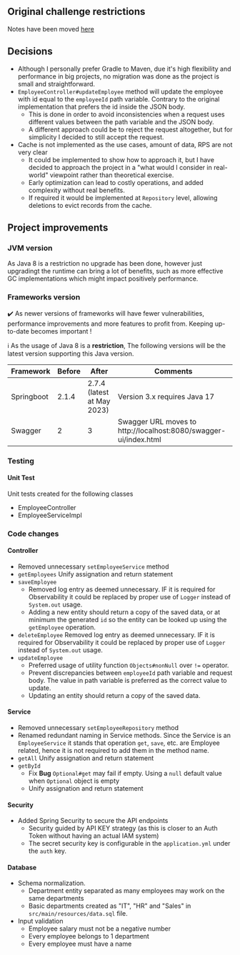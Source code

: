 ## Original challenge restrictions
Notes have been moved [here](./challenge.md)

## Decisions
- Although I personally prefer Gradle to Maven, due it's high flexibility and performance in big projects, no migration was done as the project is small and straightforward.
- `EmployeeController#updateEmployee` method will update the employee with id equal to the `employeeId` path variable. Contrary to the original implementation that prefers the id inside the JSON body.
  - This is done in order to avoid inconsistencies when a request uses different values between the path variable and the JSON body.
  - A different approach could be to reject the request altogether, but for simplicity I decided to still accept the request.
- Cache is not implemented as the use cases, amount of data, RPS are not very clear
  - It could be implemented to show how to approach it, but I have decided to approach the project in a "what would I consider in real-world" viewpoint rather than theoretical exercise.
  - Early optimization can lead to costly operations, and added complexity without real benefits.
  - If required it would be implemented at `Repository` level, allowing deletions to evict records from the cache. 


## Project improvements

### JVM version
As Java 8 is a restriction no upgrade has been done, however just upgradingt the runtime can bring a lot of benefits, such as more effective GC implementations which might impact positively performance.


### Frameworks version
✔️ As newer versions of frameworks will have fewer vulnerabilities, performance improvements and more features to profit from. Keeping up-to-date becomes important !

ℹ️ As the usage of Java 8 is a **restriction**, The following versions will be the latest version supporting this Java version.

| Framework  | Before | After                      | Comments                                                         |
|------------|--------|----------------------------|------------------------------------------------------------------|
| Springboot | 2.1.4  | 2.7.4 (latest at May 2023) | Version 3.x requires Java 17                                     |
| Swagger    | 2      | 3                          | Swagger URL moves to http://localhost:8080/swagger-ui/index.html |

### Testing

#### Unit Test 
Unit tests created for the following classes
- EmployeeController
- EmployeeServiceImpl

### Code changes
#### Controller
- Removed unnecessary `setEmployeeService` method
- `getEmployees` Unify assignation and return statement
- `saveEmployee`
  - Removed log entry as deemed unnecessary. IF it is required for Observability it could be replaced by proper use of `Logger` instead of `System.out` usage.
  - Adding a new entity should return a copy of the saved data, or at minimum the generated `id` so the entity can be looked up using the `getEmployee` operation.
- `deleteEmployee` Removed log entry as deemed unnecessary. IF it is required for Observability it could be replaced by proper use of `Logger` instead of `System.out` usage.
- `updateEmployee`
  - Preferred usage of utility function `Objects#nonNull` over `!=` operator.
  - Prevent discrepancies between `employeeId` path variable and request body. The value in path variable is preferred as the correct value to update.
  - Updating an entity should return a copy of the saved data.

#### Service
- Removed unnecessary `setEmployeeRepository` method
- Renamed redundant naming in Service methods. Since the Service is an `EmployeeService` it stands that operation `get`, `save`, etc. are Employee related, hence it is not required to add them in the method name.
- `getAll` Unify assignation and return statement
- `getById`
    - Fix **Bug** `Optional#get` may fail if empty. Using a `null` default value when `Optional` object is empty
    - Unify assignation and return statement

#### Security
- Added Spring Security to secure the API endpoints
  - Security guided by API KEY strategy (as this is closer to an Auth Token without having an actual IAM system)
  - The secret security key is configurable in the `application.yml` under the `auth` key.

#### Database
- Schema normalization.
  - Department entity separated as many employees may work on the same departments
  - Basic departments created as "IT", "HR" and "Sales" in `src/main/resources/data.sql` file.
- Input validation
  - Employee salary must not be a negative number
  - Every employee belongs to 1 department
  - Every employee must have a name